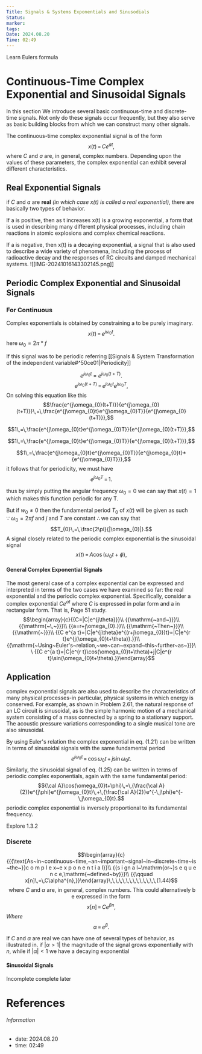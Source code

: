 ```yaml
---
Title: Signals & Systems Exponentials and Sinusodials
Status: 
marker: 
tags: 
Date: 2024.08.20
Time: 02:49
---
```

Learn Eulers formula
# Continuous-Time Complex Exponential and Sinusoidal Signals
In this section We introduce several basic continuous-time and discrete-time signals. Not only do these signals occur frequently, but they also serve as basic building blocks from which we can construct many other signals.

The continuous-time complex exponential signal is of the form
$$x(t)\,=\,C e^{a t},$$
where $C$ and $a$ are, in general, complex numbers. Depending upon the values of these parameters, the complex exponential can exhibit several different characteristics.

## Real Exponential Signals
if $C$ and $a$ are **real** *(in which case x(t) is called a real exponential)*, there are basically two types of behavior.

If a is positive, then as t increases x(t) is a growing exponential, a form that is used in describing many different physical processes, including chain reactions in atomic explosions and complex chemical reactions. 

If a is negative, then x(t) is a decaying exponential, a signal that is also used to describe a wide variety of phenomena, including the process of radioactive decay and the responses of RC circuits and damped mechanical systems.
![[IMG-20241016143302145.png]]
## Periodic Complex Exponential and Sinusoidal Signals

### For Continuous
Complex exponentials is obtained by constraining a to be purely imaginary.
$$x(t)\,=\,e^{j\omega_{0}t}.$$
here $\omega_0 = 2\pi*f$

If this signal was to be periodic referring [[Signals & System Transformation of the independent variable#^50ce01|Periodicity]]

$$e^{j\omega_{0}t}\:=\:e^{j\omega_{0}(t+T)}.$$
$$e^{j\omega_{0}(t+T)}\,=\,e^{j\omega_{0}t}e^{j\omega_{0}T},$$
On solving this equation like this
$$\frac{e^{j\omega_{0}(t+T)}}{e^{j\omega_{0}(t+T)}}\,=\,\frac{e^{j\omega_{0}t}e^{j\omega_{0}T}}{e^{j\omega_{0}(t+T)}},$$

$$1\,=\,\frac{e^{j\omega_{0}t}e^{j\omega_{0}T}}{e^{j\omega_{0}(t+T)}},$$

$$1\,=\,\frac{e^{j\omega_{0}t}e^{j\omega_{0}T}}{e^{j\omega_{0}(t+T)}},$$

$$1\,=\,\frac{e^{j\omega_{0}t}e^{j\omega_{0}T}}{e^{j\omega_{0}t}*{e^{j\omega_{0}T}}},$$
it follows that for periodicity, we must have
$$e^{j\omega_{0}T}\,=\,1.$$

thus by simply putting the angular frequency $\omega_0=0$ we can say that $x(t)=1$ which makes this function periodic for any T.

But if $w_0\neq0$ then the fundamental period $T_0$ of $x(t)$ will be given as such
$\because~\omega_0=2\pi f$ and $j$ and $T$ are constant
$\therefore \text{we can say that}$  
$$T_{0}\,=\,\frac{2\pi}{|\omega_{0}|}.$$A signal closely related to the periodic complex exponential is the sinusoidal signal
$$x(t)\,=\,A\cos(\omega_{0}t+\phi),$$

#### General Complex Exponential Signals
The most general case of a complex exponential can be expressed and interpreted in terms of the two cases we have examined so far: the real exponential and the periodic complex exponential. Specifically, consider a complex exponential $Ce^{at}$ where $C$ is expressed in polar form and a in rectangular form. That is,
Page 51 study.
$$\begin{array}{c}{{C=|C|e^{j\theta}}}\\ {{\mathrm{~and~}}}\\ {{\mathrm{~\,~}}}\\ {{a=r+j\omega_{0}.}}\\ {{\mathrm{~Then~}}}\\ {{\mathrm{~}}}\\ {{C e^{a t}=|C|e^{j\theta}e^{(r+j\omega_{0})t}=|C|e^{r t}e^{j(\omega_{0}t+\theta)}.}}\\ {{\mathrm{~Using~Euler's~relation,~we~can~expand~this~further~as~}}}\\ {{C e^{a t}=|C|e^{r t}\cos(\omega_{0}t+\theta)+j|C|e^{r t}\sin(\omega_{0}t+\theta).}}\end{array}$$



## Application
complex exponential signals are also used to describe the characteristics of many physical processes-in particular, physical systems in which energy is conserved. For example, as shown in Problem 2.61, the natural response of an LC circuit is sinusoidal, as is the simple harmonic motion of a mechanical system consisting of a mass connected by a spring to a stationary support. The acoustic pressure variations corresponding to a single musical tone are also sinusoidal.

By using Euler's relation the complex exponential in eq. (1.21) can be written in terms of sinusoidal signals with the same fundamental period$$e^{j\omega_{0}t}\,=\,\cos\omega_{0}t\,+\,j\sin\omega_{0}t.$$
Similarly, the sinusoidal signal of eq. (1.25) can be written in terms of periodic complex exponentials, again with the same fundamental period:
$${\cal A}\cos(\omega_{0}t+\phi)\,=\,{\frac{\cal A}{2}}e^{j\phi}e^{j\omega_{0}t}\,+\,{\frac{\cal A}{2}}e^{-\,j\phi}e^{-\,j\omega_{0}t}.$$
periodic complex exponential is inversely proportional to its fundamental frequency.

Explore 1.3.2

### Discrete
$$\begin{array}{c}{{{\text{As~in~continuous~time,~an~important~signal~in~discrete~time~is~the~}}c o m p l e x~e x p o n e n t i a l}}\\ {{s i gn a l~\mathrm{or~}s e q u e n c e,\mathrm{~defined~by}}}\\ {{\qquad x[n]\,=\,C\alpha^{n},}}\end{array}\,\,\,\,\,\,\,\,\,\,\,\,\,\,(1.44)$$
$${\mathrm{~where~}}C{\mathrm{~and~}}\alpha{\mathrm{~are,~in~general,~complex~numbers.~This~could~alternatively~be~expressed~in~the~form}}\,$$
$$x[n]\,=\,C e^{\beta n},$$
$Where$
$$\alpha\,=\,e^{\beta}.$$

If $C$ and $\alpha$ are real we can have one of several types of behavior, as illustrated in. if $|\alpha>1|$ the magnitude of the signal grows exponentially with $n$, while if $|\alpha|<1$ we have a decaying exponential
#### Sinusoidal Signals

Incomplete complete later


# References


###### Information
- date: 2024.08.20
- time: 02:49
